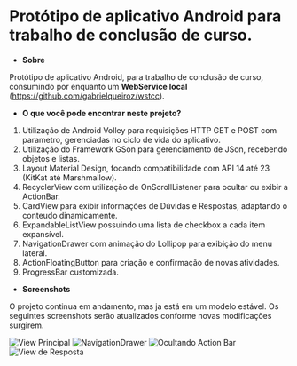 # Protótipo de aplicativo Android para trabalho de conclusão de curso.
* **Sobre**

Protótipo de aplicativo Android, para trabalho de conclusão de curso, consumindo por enquanto um **WebService local** (https://github.com/gabrielqueiroz/wstcc).

* **O que você pode encontrar neste projeto?**

1. Utilização de Android Volley para requisições HTTP GET e POST com parametro, gerenciadas no ciclo de vida do aplicativo.
2. Utilização do Framework GSon para gerenciamento de JSon, recebendo objetos e listas.
3. Layout Material Design, focando compatibilidade com API 14 até 23 (KitKat até Marshmallow).
4. RecyclerView com utilização de OnScrollListener para ocultar ou exibir a ActionBar.
5. CardView para exibir informações de Dúvidas e Respostas, adaptando o conteudo dinamicamente.
6. ExpandableListView possuindo uma lista de checkbox a cada item expansível.
7. NavigationDrawer com animação do Lollipop para exibição do menu lateral.
8. ActionFloatingButton para criação e confirmação de novas atividades.
9. ProgressBar customizada.

* **Screenshots**

O projeto continua em andamento, mas ja está em um modelo estável. Os seguintes screenshots serão atualizados conforme novas modificações surgirem.

![View Principal](https://raw.githubusercontent.com/gabrielqueiroz/androidtcc/master/screenshots/20151019115862.jpg)
![NavigationDrawer](https://raw.githubusercontent.com/gabrielqueiroz/androidtcc/master/screenshots/20151019115859.jpg)
![Ocultando Action Bar](https://raw.githubusercontent.com/gabrielqueiroz/androidtcc/master/screenshots/20151019115860.jpg)
![View de Resposta](https://raw.githubusercontent.com/gabrielqueiroz/androidtcc/master/screenshots/20151019115861.jpg)
